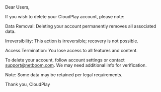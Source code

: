 ﻿Dear Users,

If you wish to delete your CloudPlay account, please note:

Data Removal: Deleting your account permanently removes all associated data.

Irreversibility: This action is irreversible; recovery is not possible.

Access Termination: You lose access to all features and content.

To delete your account, follow account settings or contact support@netboom.com. We may need additional info for verification.

Note: Some data may be retained per legal requirements.



Thank you, 
CloudPlay